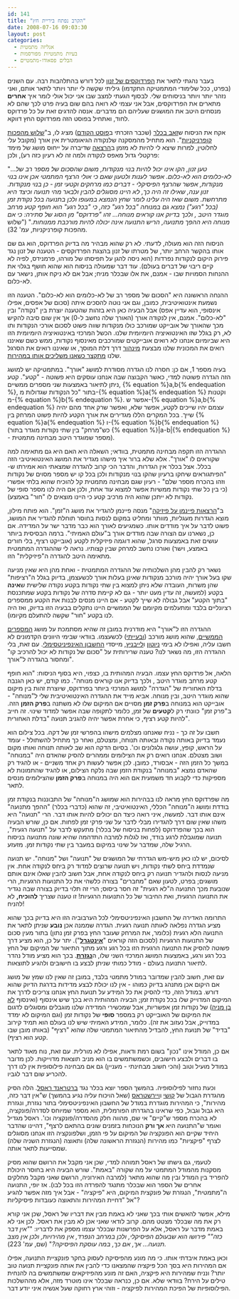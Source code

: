 ```yaml
---
id: 141
title: "הקרב נפתח ביריית חץ"
date: 2008-07-16 09:03:30
layout: post
categories: 
  - אנליזה מתמטית
  - בעיות מתמטיות מפורסמות
  - הבלים פסאודו-מתמטיים
---
```

בעבר נהגתי לתאר את <a href="http://he.wikipedia.org/wiki/%D7%94%D7%A4%D7%A8%D7%93%D7%95%D7%A7%D7%A1%D7%99%D7%9D_%D7%A9%D7%9C_%D7%96%D7%A0%D7%95%D7%9F">הפרדוקסים של זנון</a> לכל דורש בהתלהבות רבה. עם השנים (בפרט, ככל שלימודי המתמטיקה התקדמו) גיליתי שקשה לי יותר ויותר לתאר אותם, ואני נזהר יותר ויותר בניסוחים שלי. לבסוף הגעתי למצב שבו אני יכול אולי לומר איך <strong>אחרים</strong> מתארים את הפרדוקסים, אבל אני עצמי לא רואה בהם שום בעיה פרט לכך שהם לא מנסחים היטב את המושגים שעליהם הם מדברים. אנסה להדגים זאת על כל פרדוקס לחוד, ואתחיל בפוסט הזה מפרדוקס החץ דווקא.

אקח את הניסוח ש<a href="http://www.tau.ac.il/~bechler/">זאב בכלר</a> (שכבר הזכרתי ב<a href="http://www.gadial.net/2008/07/14/bad_math_philosophy_intro/">פוסט הקודם</a>) מציג לו, ב"<a href="http://he.wikipedia.org/wiki/%D7%A9%D7%9C%D7%95%D7%A9_%D7%9E%D7%94%D7%A4%D7%9B%D7%95%D7%AA_%D7%A7%D7%95%D7%A4%D7%A8%D7%A0%D7%99%D7%A7%D7%A0%D7%99%D7%95%D7%AA">שלוש מהפכות קופרניקניות</a>". הוא מתחיל מהמסקנה שלנקודה הגיאומטרית אין אורך (מקובל עלי לחלוטין, למרות שיצא לי להיות לא מזמן ב<a href="http://www.springerlink.com/content/xj7077072135685u/">הרצאה</a> שדיברה על ייחוס מושג של מימד פרקטלי גדול מאפס לנקודה ולמה זה לא רעיון כזה רע), ולכן:

"...<em>טען זנון, הקו אינו יכול להיות בנוי מנקודות, משום שהסכום של מספר רב של לא-כלומים הוא לא-כלום. אפשר לענות ולטעון שאם כי אולי הרצף המתמטי אכן אינו בנוי מנקודות, אפשר שהרצף הפיסיקלי - דברים כמו מרחקים וקטעי זמן - כן בנוי מנקודות. זנון ענה, שאילו זה היה כך, לא היינו מסוגלים להבין ולבאר מהי תנועה וכיצד היא מתרחשת. משום שאז היה עלינו לומר שחץ הנמצא במעופו ולכן בתנועה בכל נקודת זמן (בכל "רגע") נמצא גם במנוחה "בכל רגע" כזה, כי "בכל רגע" הוא חופף קטע מרחב מוגדר היטב , ולכך בדיוק אנו קוראים מנוחה... זהו "פרדוקס" מן הסוג של סתירה: כי אם מנוחה היא ההפך מתנועה, הריש התנועה אינה יכולה להיות מורכבת ממנוחות.</em>" ("שלוש מהפכות קופרניקניות, עמ' 32).

הניסוח הזה הוא מעולה, לדעתי. לא רק שהוא מבהיר מה בדיוק הפרדוקס, הוא גם שם אותו בהקשר הרחב יותר, של מטרתו של זנון בהצגת הפרדוקסים - הטענה של זנון נגד פירוק היקום לנקודות נפרדות (הוא ניסה להגן על תפיסתו של מורהו, פרמנידס, לפיה לא קיים ריבוי של דברים בעולם). עוד דבר שמעולה בניסוח הוא שהוא חושף בגלוי את ההנחות הסמויות שבו - אמנם, את אלו שבכלר מניח; אבל אם לא ניקח אותן, נישאר עם לא-כלום.

ההנחה הראשונה היא "הסכום של מספר רב של לא-כלומים הוא לא-כלום". הטענה הזו נשמעת אינטואיטיבית, כמובן, וגם אני נוטה להסכים איתה (סכום של אפסים, אפילו אינסופי, הוא עדיין אפס) אבל הבעיה כאן היא בזהות שהטענה יוצרת בין "נקודה" ובין "לא-כלום". אמנם, אין לנקודה אורך (האורך שלה נחשב ל-0) אך אין שום סיבה להקיש מכך שהאורך של אובייקט שמורכב כולו מנקודות שווה פשוט לסכום אורכי הנקודות ותו לא, רק בגלל שזו האינטואיציה היומיומית שלנו. הכשל המרכזי באינטואיציה היומיומית הזו היא שביומיום אנחנו לא רואים אובייקטים שמורכבים מאינסוף נקודות, ממש כשם שאיננו רואים את המכונית שלנו מבצעת <a href="http://he.wikipedia.org/wiki/%D7%9E%D7%99%D7%A0%D7%94%D7%95%D7%A8_%D7%A7%D7%95%D7%95%D7%A0%D7%98%D7%99">מינהור</a> דרך דלת המוסך, או שאיננו רואים את הסרגל שלנו <a href="http://he.wikipedia.org/wiki/%D7%AA%D7%95%D7%A8%D7%AA_%D7%94%D7%99%D7%97%D7%A1%D7%95%D7%AA_%D7%94%D7%A4%D7%A8%D7%98%D7%99%D7%AA">מתקצר כשאנו משליכים אותו במהירות</a>.

בעיה מספר 1, אם כן: חסרה לנו הגדרה מסודרת למושג "אורך". במתמטיקה יש למושג הזה הגדרה פשוטה למדי, כאשר הקבוצה שבה אנחנו עוסקים היא פשוטה - "קטע". קטע ניתן לתיאור באמצעות שני מספרים ממשיים, {% equation %}a,b{% endequation %}, בתור "כל הנקודות שגדולות מ-{% equation %}a{% endequation %} וקטנות מ-{% equation %}b{% endequation %}. אפשר ש-{% equation %}a,b{% endequation %} עצמם יהיו שייכים לקטע, אפשר שלא, ואפשר שרק אחד מהם יהיה שייך. בכל המקרים הללו מגדירים את אורך הקטע להיות פשוט המרחק בין {% equation %}a{% endequation %} ו-{% equation %}b{% endequation %} (כש"מרחק" בין שתי נקודות מוגדר בתור {% equation %}|a-b|{% endequation %} - מספר שמוגדר היטב מבחינה מתמטית).

ההגדרה הזו תקפה מבחינה מתמטית, בוודאי; השאלה היא האם היא גם מתאימה למה שקוראים לו "אורך". אלא שלא ברור איך מישהו מגדיר את המושג האינטואיטיבי הזה בכלל. אצל בכלר אין הגדרות, והדבר הכי קרוב להגדרה שמצאתי הוא אמירתו ש-"הפיתגוראים שיחקו ברעיון שהקו בנוי מנקודות ולכן בכל קו יש מספר מסוים של נקודות וזהו בהכרח מספר שלם" - רעיון שגם מבחינה מתמטית קל להוכיח שהוא בלתי אפשרי (כי בין כל שתי נקודות ממשיות אפשר למצוא עוד אחת, ולכן אם היה לנו מספר סופי של נקודות לא ייתכן שהוא היה מרכיב קטע כי היינו מוצאים לו "חור" באמצע).

ב"<a href="http://he.wikipedia.org/wiki/%D7%94%D7%A8%D7%A6%D7%90%D7%95%D7%AA_%D7%A4%D7%99%D7%99%D7%A0%D7%9E%D7%9F_%D7%A2%D7%9C_%D7%A4%D7%99%D7%96%D7%99%D7%A7%D7%94">הרצאות פיינמן על פיזיקה</a>" מנסה פיינמן להגדיר את מושג ה"זמן". הוא פותח מילון, מוצא הגדרות מעגליות, מוותר ומחליט במקום לנסות בחוסר תוחלת להגדיר את המושג, פשוט לדבר על איך מודדים אותו. כשמגיעים לאורך הוא כבר מדבר ישר על המדידה. אם כן, נשארנו עם הצורה שבה מודדים אורך ב"עולם האמיתי". ברמה הבסיסית ביותר עושים זאת באמצעות סרגל, שהוא דוגמה פיזיקלית לקטע (אובייקט רציף, בלי חורים באמצע, וישר) ואורכו נחשב למרחק שבין קצותיו. נראה לי שההגדרה המתמטית מתאימה היטב להגדרה ה"פיזיקלית" הזו.

נשאר רק להבין מהן השלכותיה של ההגדרה המתמטית - ואחת מהן היא שאין מניעה שקו בעל אורך יהיה מורכב מנקודות שאינן בעלות אורך לכשעצמן, בדיוק בגלל ה"רציפות" שהן משרות, העובדה שלא ניתן למצוא בין שתי נקודות בקטע נקודה שלישית ש<strong>אינה</strong> בקטע (למעשה, זה עדין מעט יותר - גם לא קיימת סדרה של נקודות בקטע שמתכנסת "בתוך הקטע" אבל גבולה לא שייך לקטע - אם היינו מנסים לבנות את הקטע ממספרים רציונליים בלבד ומתעלמים מקיומם של הממשיים היינו נתקלים בבעיה הזו בדיוק, ואז היה לנו בקטע "חור" שקשה להתעלם מקיומו).

ההגדרה הזו ל"אורך" היא מודרנית במובן זה שהיא מסתמכת על מושג <a href="http://he.wikipedia.org/wiki/%D7%A9%D7%93%D7%94_%D7%94%D7%9E%D7%A1%D7%A4%D7%A8%D7%99%D7%9D_%D7%94%D7%9E%D7%9E%D7%A9%D7%99%D7%99%D7%9D">המספרים הממשיים</a>, שהוא מושג מורכב (<a href="http://www.gadial.net/2007/06/15/real_numbers_dedekind_construction/">ובעייתי</a>) לכשעצמו. בוודאי שבימי היוונים הקדמונים לא חשבו עליה, ואפילו לא בימי <a href="http://he.wikipedia.org/wiki/%D7%90%D7%99%D7%99%D7%96%D7%A7_%D7%A0%D7%99%D7%95%D7%98%D7%95%D7%9F">ניוטון</a> ו<a href="http://he.wikipedia.org/wiki/%D7%92%D7%95%D7%98%D7%A4%D7%A8%D7%99%D7%93_%D7%95%D7%99%D7%9C%D7%94%D7%9C%D7%9D_%D7%9C%D7%99%D7%99%D7%91%D7%A0%D7%99%D7%A5">לייבניץ</a>, מייסדי <a href="http://he.wikipedia.org/wiki/%D7%97%D7%A9%D7%91%D7%95%D7%9F_%D7%90%D7%99%D7%A0%D7%A4%D7%99%D7%A0%D7%99%D7%98%D7%A1%D7%99%D7%9E%D7%9C%D7%99">החשבון האינפיניטסימלי</a>. עם זאת, בלי ההגדרה הזו, מה נשאר לנו? טענה שרירותית על "סכום של נקודות לא יכול להרכיב קו" ומחסור בהגדרה ל"אורך".

הלאה, אל פרדוקס החץ עצמו. הבעיה המהותית בו, כצפוי, היא בסוף הניסוח: "הוא חופף קטע מרחב מוגדר היטב , ולכך בדיוק אנו קוראים מנוחה". כמו קודם, יש כאן הגנבה בדלת האחורית של "הגדרה" למושג המרכזי ביותר בפרדוקס, שיוצרת זהות בין מיקום שהוא מוגדר היטב, ובין מנוחה. אביא מייד את ההגדרה האינטואיטיבית שלי ל"מנוחה" - אובייקט הוא במנוחה ב<strong>פרק זמן</strong> מסויים אם המיקום שלו לא משתנה ב<strong>פרק הזמן</strong> הזה. ב"פרק זמן" כוונתי רק ל<strong>קטעים</strong><em> </em>של זמן, כלומר לתקופה שבה אפשר למדוד שינוי. זה חייב להיות קטע רציף, כי אחרת אפשר יהיה להגניב תנועה "בדלת האחורית".

חשבו על זה כך - נניח שאנחנו מצלמים מישהו בהפרשי זמן של דקה. בכל צילום הוא נעמד בדיוק באותה נקודה ובאותה תנוחה, ומצטלם, ואחר כך מתחיל להשתולל - עומד על הראש, קופץ, עושה גלגלונים וכו'. בסיום הדקה הוא שב לאותה תנוחה ואותו מקום ושוב מצטלם. אנחנו רואים רק את הצילומים וממהרים להסיק שהאדם היה "במנוחה" במשך כל הזמן הזה - אבסורד, כמובן. לכן אפשר לעשות רק אחד משניים - או להגיד רק שהאדם נמצא "במנוחה" בנקודת הזמן שבה נלקח הצילום, או להגיד שהתמונות לא מספיקות כדי לקבוע חד משמעית אם הוא היה במנוחה ב<strong>פרק הזמן</strong> שהצילומים מנסים לתאר.

מה שפרדוקס החץ מראה לנו בבהירות הוא שמושג ה"מנוחה" של התבוננות בנקודת זמן בודדת ומושג ה"מנוחה" הכללי, האינטואיטיבי, זה שהוא (כדברי בכלר) "ההפך מתנועה" אינם אותו דבר. למעשה, איני רואה כיצד הם יכולים להיות אותו דבר. הרי "תנועה" היא משהו שאין שום דרך להגדירו מבלי לדבר על שני פרקי זמן לפחות. אם כן, שורש הבעיה הוא בכך שהפרדוקס (לפחות בניסוח של בכלר) מתעקש לדבר על "תנועה רגעית", תנועה שמוגבלת לרגע בודד, ואז לגלות למרבה התדהמה שהיא שונה מתנועה בניסוח הרגיל שלה, שמדבר על שינוי במיקום במעבר בין שתי נקודות זמן. מזעזע.

לסיכום, יש לנו כאן מיש-מש הגדרתי של המושגים של "תנועה" ושל "מנוחה". יש תנועה שנמדדת ביחס לשתי נקודות, ויש תנועה שרוצים למדוד רק ביחס לנקודה אחת. אין מניעה לנסות ולהגדיר תנועה רק ביחס לנקודה אחת, אבל חשוב להבין שאלו אינם אותם מושגים; בפרט, לטעון שאם "מחברים" בצורה כלשהי את כל התנועות הרגעיות, הרי שנובעת מכך התנועה ה"לא רגעית" זה חסר ביסוס; הרי זה תלוי בדיוק בצורה שבה נגדיר את התנועה הרגעית, ואת החיבור של כל התנועות הרגעיות! זו טענה שצריך <strong>להוכיח,</strong> לא להניח!

התרומה האדירה של החשבון האינפיניטסימלי לכל הערבוביה הזו היא בדיוק בכך שהוא מציע הגדרה נפלאה לאותה תנועה רגעית. הגדרה שממנה אכן <strong>נובע</strong> שניתן לתאר את התנועה הלא רגעית (כלומר, את המרחק שעובר החץ בפרק זמן נתון) בתור מעין סכום של התנועות הרגעיות (לסכום הזה קוראים "<a href="http://he.wikipedia.org/wiki/%D7%90%D7%99%D7%A0%D7%98%D7%92%D7%A8%D7%9C"><strong>אינטגרל</strong></a>"). יתר על כן, הוא מציע דרך פשוטה להסיק את התנועה הרגעית הזו בכל רגע ורגע מתוך התיאור של המיקום של החץ בכל רגע ורגע, באמצעות המושג המרכזי השני שלו, ה<a href="http://he.wikipedia.org/wiki/%D7%A0%D7%92%D7%96%D7%A8%D7%AA"><strong>נגזרת</strong></a>. בכך הוא מציע מודל נהדר לתיאור התנועה בעולם - מודל כמותי שניתן לבצע בו חישובים ולהגיע לתוצאות.

עם זאת, חשוב להבין שמדובר במודל מתמטי בלבד, במובן זה שאין לנו שמץ של מושג אם היקום אכן מתנהג בדיוק כמוהו - אין לנו יכולת לבצע מדידות בדרגת הדיוק שהוא דורש. במודל הזה, כדי להסיק את כל המידע על תנועת החץ אנחנו צריכים לדרך את המיקום המדוייק שלו בכל נקודת זמן; הבעיה המהותית היא בכך שיש אינסוף (ואינסוף <a href="http://he.wikipedia.org/wiki/%D7%A2%D7%95%D7%A6%D7%9E%D7%AA_%D7%94%D7%A8%D7%A6%D7%A3">לא בן מניה</a>) של נקודות זמן אפשריות, אבל שמכשירי המדידה שלנו מוגבלים ומסוגלים לדגום את המיקום של האובייקט רק במספר <strong>סופי</strong> של נקודות זמן (וגם המיקום לא ימדד במדוייק, אבל נעזוב את זה). כלומר, המידע האמיתי שיש לנו בעולם הוא תמיד קירוב "בדיד" של תנועת החץ, להבדיל מהתיאור המתמטי שלה שהוא "רציף" (באותו מובן שבו קטע הוא רציף).

אם כן, המודל אינו "נכון" בשום רמת ודאות, אפילו לא מורלית. עם זאת, נוח מאוד לתאר בו דברים ולבצע חישובים, וכשמשתמשים בו הוא מניב תוצאות מדוייקות. לכן מדובר במודל מועיל וטוב (והכי חשוב מבחינתי - מעניין) גם אם מבחינה פילוסופית אין לנו דרך להכריע שום דבר לגביו.

וכעת נחזור לפילוסופיה. בהמשך הספר יוצא בכלר נגד <a href="http://he.wikipedia.org/wiki/%D7%91%D7%A8%D7%98%D7%A8%D7%90%D7%A0%D7%93_%D7%A8%D7%90%D7%A1%D7%9C">ברטראנד ראסל</a>. הלה הסיק מהגדרת הגבול של <a href="http://he.wikipedia.org/wiki/%D7%90%D7%95%D7%92%D7%95%D7%A1%D7%98%D7%9F_%D7%9C%D7%95%D7%90%D7%99_%D7%A7%D7%95%D7%A9%D7%99">קושי</a> ו<a href="http://he.wikipedia.org/wiki/%D7%A7%D7%90%D7%A8%D7%9C_%D7%95%D7%99%D7%99%D7%A8%D7%A9%D7%98%D7%A8%D7%90%D7%A1">ויירשטראס</a> (שאל הויכוח עליה נגיע בהמשך) ש"אין דבר כזה, מהירות", כי המהירות מוגדרת במודל של החשבון האינפיניטסימלי בתור נגזרת, ונגזרת היא גבול וגבול, כפי שראינו בהגדרתו הפורמלית, הוא מספר שמיוחס לסדרה/פונקציה, לא בהכרח מספר ש"קיים" אי שם, מהווה חלק מהסדרה/פונקציה וכו'. ראסל מגדיל ואומר ש"התנועה היא <strong>אך ורק</strong> הנוכחות בזמנים שונים בהתאם לרצף", דהיינו שהדבר היחיד שקיים הוא הפונקציה של המיקום על פי הזמן, ושלפונקציה הזו אנחנו מסוגלים לצרף "פיקציות" כמו מהירות (הנגזרת הראשונה שלה) ותאוצה (הנגזרת השניה שלה) שמסייעות לתאר אותה.

לטעמי, גם גישתו של ראסל תמוהה למדי, שכן אני מקבל את הרושם שהוא מסיק מסקנות מהמודל המתמטי על מה שקורה "באמת". שורש הבעיה היא בחוסר היכולת להפריד בין המודל ובין מה שהוא מתאר (למרבה האירוניה, הרושם שאני מקבל מחלקים אחרים של הספר הוא שבכלר מתנגד להפרדה הזו בכל לבו). אז יופי, התנועה ה"מתמטית", הנגזרת של פונקצית המיקום, היא "פיקציה" - אבל איך מזה אפשר להגיע אל "דחיית המהירות והתאוצה כעובדות פיסיקליות"?

מילא, אפשר להאשים אותי בכך שאני לא באמת מבין את דבריו של ראסל, שכן אני קורא רק את מה שבכלר מצטט מהם. קרוב לודאי שאני אכן לא מבין את ראסל. לכן אני לא באמת מדבר על ראסל, אלא על הפרשנות שבכלר עצמו מספק את לדבריו: "<em>"אין דבר כזה"" פירושו הוא שבעולם הפיסיקלי, ולכן במרחב הנפרד, אין מהירויות, ולכן אין מצב תנועה... אך, אם כך, במה עוסקת הפיסיקה?</em>" (שם, עמ' 223).

וכאן באמת איבדתי אותו. כי מה מונע מהפיסיקה לעסוק בחקר פונקציית התנועה, אפילו אם המהירות היא בסך הכל פיקציה שהמצאנו כדי להבין את אותה פונקציית תנועה טוב יותר? ונניח שמהירות היא פיקציה, האם זה מונע מהפיזיקאים שמשתמשים בה להנחית טילים על הירח? בוודאי שלא. אם כן, כנראה שבכלר אינו מוטרד מזה, אלא מההשלכות הפילוסופיות של הפיכת המהירות לפיקציה - וזוהי ארץ רחוקה שעל אנשיה איני יודע דבר.
